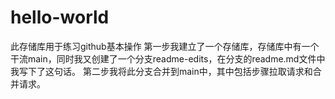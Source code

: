 # hello-world
此存储库用于练习github基本操作
第一步我建立了一个存储库，存储库中有一个干流main，同时我又创建了一个分支readme-edits，在分支的readme.md文件中我写下了这句话。
第二步我将此分支合并到main中，其中包括步骤拉取请求和合并请求。
